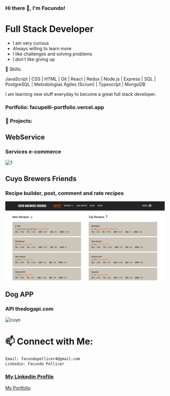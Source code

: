 ### Hi there 👋, I'm Facundo!

# Full Stack Developer

- I am very curious
- Always willing to learn more
- I like challenges and solving problems
- I don't like giving up

🌱 Skills:

JavaScript | CSS | HTML | Git | React | Redux | Node.js | Express | SQL | PostgreSQL
| Metodologías Agiles (Scrum) | Typescript | MongoDB

I am learning new stuff everyday to become a great full stack developer.

### Portfolio: facupelli-portfolio.vercel.app

### 💼 Projects:

## WebService

### Services e-commerce

<img src="https://res.cloudinary.com/dzjz8pe0y/image/upload/v1637785254/webservice_1_hs8uig.png" alt="1">
<br/>

## Cuyo Brewers Friends

### Recipe builder, post, comment and rate recipes

<img src='./Media/cuyo2022.png' alt='cuyo'>
<br/>

## Dog APP

### API thedogapi.com

<img src='https://res.cloudinary.com/dzjz8pe0y/image/upload/v1637709264/landing_pidogs_vqevm5.png' alt='cuyo'>

<br/>

# 📫 Connect with Me:

    Email: facundopellicer4@gmail.com
    Linkedin: Facundo Pellicer

<a href="https://www.linkedin.com/in/facundo-pellicer-full-stack-developer/"><h3>My Linkedin Profile</h3></a>
<a href="https://facupelli-portfolio.vercel.app/">My Portfolio</a>
